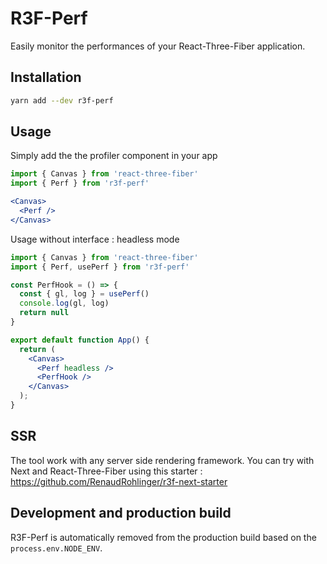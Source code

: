 # R3F-Perf

Easily monitor the performances of your React-Three-Fiber application.

## Installation
```bash
yarn add --dev r3f-perf
```

## Usage
Simply add the the profiler component in your app
```jsx
import { Canvas } from 'react-three-fiber'
import { Perf } from 'r3f-perf'

<Canvas>
  <Perf />
</Canvas>
```

Usage without interface : headless mode
```jsx
import { Canvas } from 'react-three-fiber'
import { Perf, usePerf } from 'r3f-perf'

const PerfHook = () => {
  const { gl, log } = usePerf()
  console.log(gl, log)
  return null
}

export default function App() {
  return (
    <Canvas>
      <Perf headless />
      <PerfHook />
    </Canvas>
  );
}

```

## SSR
The tool work with any server side rendering framework. You can try with Next and React-Three-Fiber using this starter :
https://github.com/RenaudRohlinger/r3f-next-starter

## Development and production build
R3F-Perf is automatically removed from the production build based on the `process.env.NODE_ENV`.
